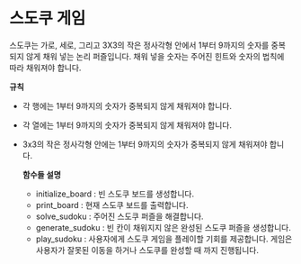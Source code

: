 # 스도쿠 게임

스도쿠는 가로, 세로, 그리고 3X3의 작은 정사각형 안에서 1부터 9까지의 숫자를 중복되지 않게 채워 넣는 논리 퍼즐입니다. 채워 넣을 숫자는 주어진 힌트와 숫자의 법칙에 따라 채워져야 합니다.

**규칙**
- 각 행에는 1부터 9까지의 숫자가 중복되지 않게 채워져야 합니다.
- 각 열에는 1부터 9까지의 숫자가 중복되지 않게 채워져야 합니다.
- 3x3의 작은 정사각형 안에는 1부터 9까지의 숫자가 중복되지 않게 채워져야 합니다.

  **함수들 설명**
  - initialize_board : 빈 스도쿠 보드를 생성합니다.
  - print_board : 현재 스도쿠 보드를 출력합니다.
  - solve_sudoku : 주어진 스도쿠 퍼즐을 해결합니다.
  - generate_sudoku : 빈 칸이 채워지지 않은 완성된 스도쿠 퍼즐을 생성합니다.
  - play_sudoku : 사용자에게 스도쿠 게임을 플레이할 기회를 제공합니다. 게임은 사용자가 잘못된 이동을 하거나 스도쿠를 완성할 때 까지 진행됩니다.
